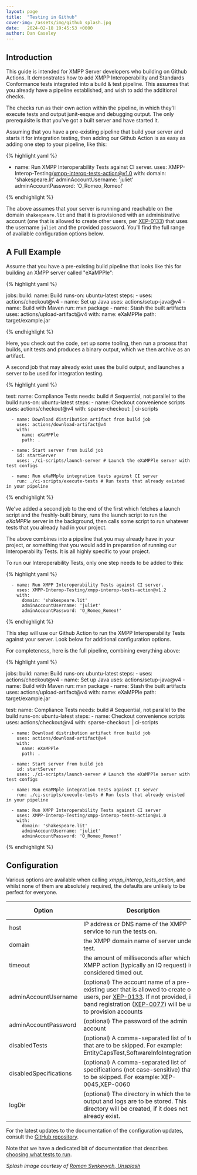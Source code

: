 ```yaml
---
layout: page
title:  "Testing in Github"
cover-img: /assets/img/github_splash.jpg
date:   2024-02-18 19:45:53 +0000
author: Dan Caseley
---
```


## Introduction

This guide is intended for XMPP Server developers who building on Github Actions. It demonstrates how to add XMPP Interoperability and Standards Conformance tests integrated into a build & test pipeline. This assumes that you already have a pipeline established, and wish to add the additional checks.

The checks run as their own action within the pipeline, in which they'll execute tests and output junit-esque and debugging output. The only prerequisite is that you've got a built server and have started it.

Assuming that you have a pre-existing pipeline that build your server and starts it for integration testing, then adding our Github Action is as easy as adding one step to your pipeline, like this:

{% highlight yaml %}

- name: Run XMPP Interoperability Tests against CI server.
  uses: XMPP-Interop-Testing/xmpp-interop-tests-action@v1.0
  with:
    domain: 'shakespeare.lit'
    adminAccountUsername: 'juliet'
    adminAccountPassword: 'O_Romeo_Romeo!'

{% endhighlight %}


The above assumes that your server is running and reachable on the domain `shakespeare.lit` and that it is provisioned with an administrative account (one that is allowed to create other users, per [XEP-0133](https://xmpp.org/extensions/xep-0133.html)) that uses the username `juliet` and the provided password. You'll find the full range of available configuration options below.

## A Full Example

Assume that you have a pre-existing build pipeline that looks like this for building an XMPP server called "eXaMPPle":

{% highlight yaml %}

jobs:
  build:
    name: Build
    runs-on: ubuntu-latest
    steps:
      - uses: actions/checkout@v4
      - name: Set up Java
        uses: actions/setup-java@v4
      - name: Build with Maven
        run: mvn package
      - name: Stash the built artifacts
        uses: actions/upload-artifact@v4
        with:
          name: eXaMPPle
          path: target/example.jar

{% endhighlight %}


Here, you check out the code, set up some tooling, then run a process that builds, unit tests and produces a binary output, which we then archive as an artifact.

A second job that may already exist uses the build output, and launches a server to be used for integration testing.

{% highlight yaml %}

  test:
    name: Compliance Tests
    needs: build # Sequential, not parallel to the build
    runs-on: ubuntu-latest
    steps:
      - name: Checkout convenience scripts
        uses: actions/checkout@v4
        with:
          sparse-checkout: |
            ci-scripts

      - name: Download distribution artifact from build job
        uses: actions/download-artifact@v4
        with:
          name: eXaMPPle
          path: .

      - name: Start server from build job
        id: startServer
        uses: ./ci-scripts/launch-server # Launch the eXaMPPle server with test configs

      - name: Run eXaMMple integration tests against CI server
        run: ./ci-scripts/execute-tests # Run tests that already existed in your pipeline

{% endhighlight %}


We've added a second job to the end of the first which fetches a launch script and the freshly-built binary, runs the launch script to run the _eXaMPPle_ server in the background, then calls some script to run whatever tests that you already had in your project.

The above combines into a pipeline that you may already have in your project, or something that you would add in preparation of running our Interoperability Tests. It is all highly specific to your project.

To run our Interoperability Tests, only one step needs to be added to this:

{% highlight yaml %}

      - name: Run XMPP Interoperability Tests against CI server.
        uses: XMPP-Interop-Testing/xmpp-interop-tests-action@v1.2
        with:
          domain: 'shakespeare.lit'
          adminAccountUsername: 'juliet'
          adminAccountPassword: 'O_Romeo_Romeo!'

{% endhighlight %}

This step will use our Github Action to run the XMPP Interoperability Tests against your server. Look below for additional configuration options.

For completeness, here is the full pipeline, combining everything above:

{% highlight yaml %}

jobs:
  build:
    name: Build
    runs-on: ubuntu-latest
    steps:
      - uses: actions/checkout@v4
      - name: Set up Java
        uses: actions/setup-java@v4
      - name: Build with Maven
        run: mvn package
      - name: Stash the built artifacts
        uses: actions/upload-artifact@v4
        with:
          name: eXaMPPle
          path: target/example.jar

  test:
    name: Compliance Tests
    needs: build # Sequential, not parallel to the build
    runs-on: ubuntu-latest
    steps:
      - name: Checkout convenience scripts
        uses: actions/checkout@v4
        with:
          sparse-checkout: |
            ci-scripts

      - name: Download distribution artifact from build job
        uses: actions/download-artifact@v4
        with:
          name: eXaMPPle
          path: .

      - name: Start server from build job
        id: startServer
        uses: ./ci-scripts/launch-server # Launch the eXaMPPle server with test configs

      - name: Run eXaMMple integration tests against CI server
        run: ./ci-scripts/execute-tests # Run tests that already existed in your pipeline

      - name: Run XMPP Interoperability Tests against CI server
        uses: XMPP-Interop-Testing/xmpp-interop-tests-action@v1.0
        with:
          domain: 'shakespeare.lit'
          adminAccountUsername: 'juliet'
          adminAccountPassword: 'O_Romeo_Romeo!'

{% endhighlight %}

## Configuration

Various options are available when calling _xmpp_interop_tests_action_, and whilst none of them are absolutely required, the defaults are unlikely to be perfect for everyone.

| Option                 | Description                                                                                                                                                                                                                                                                           | Default value      |
|------------------------|---------------------------------------------------------------------------------------------------------------------------------------------------------------------------------------------------------------------------------------------------------------------------------------| ------------------ |
| host                   | IP address or DNS name of the XMPP service to run the tests on.                                                                                                                                                                                                                       | 127.0.0.1          |
| domain                 | the XMPP domain name of server under test.                                                                                                                                                                                                                                            | example.org        |
| timeout                | the amount of milliseconds after which an XMPP action (typically an IQ request) is considered timed out.                                                                                                                                                                              | 60000 (one minute) |
| adminAccountUsername   | (optional) The account name of a pre-existing user that is allowed to create other users, per [XEP-0133](https://xmpp.org/extensions/xep-0133.html). If not provided, in-band registration ([XEP-0077](https://xmpp.org/extensions/xep-0077.html)) will be used to provision accounts | -                  |
| adminAccountPassword   | (optional) The password of the admin account                                                                                                                                                                                                                                          | -                  |
| disabledTests          | (optional) A comma-separated list of tests that are to be skipped. For example: EntityCapsTest,SoftwareInfoIntegrationTest                                                                                                                                                            | -                  |
| disabledSpecifications | (optional) A comma-separated list of specifications (not case-sensitive) that are to be skipped. For example: XEP-0045,XEP-0060                                                                                                                                                       | -                  |
| logDir                 | (optional) The directory in which the test output and logs are to be stored. This directory will be created, if it does not already exist.                                                                                                                                            | ./output           |

For the latest updates to the documentation of the configuration updates, consult the [GitHub repository](https://github.com/XMPP-Interop-Testing/xmpp-interop-tests-action).

Note that we have a dedicated bit of documentation that describes [choosing what tests to run](selecting-tests).

_Splash image courtesy of [Roman Synkevych, Unsplash](https://unsplash.com/photos/black-and-white-penguin-toy-wX2L8L-fGeA?utm_content=creditCopyText&utm_medium=referral&utm_source=unsplash)_
